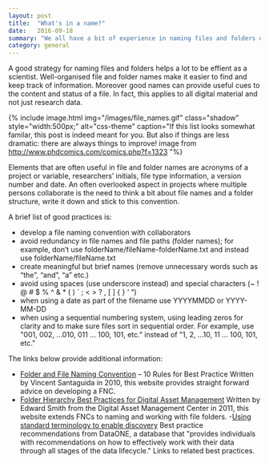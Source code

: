 ```yaml
---
layout: post
title:  "What's in a name?"
date:   2016-09-18
summary: "We all have a bit of experience in naming files and folders on our computers. So you'd expect we are quite effective and intelligent in the way we name our digital material ..."
category: general
---
```


A good strategy for naming files and folders helps a lot to be effient as a scientist. Well-organised file and folder names make it easier to find and keep track of information. Moreover good names can provide useful cues to the content and status of a file. In fact, this applies to all digital material and not just research data.

{% include image.html img="/images/file_names.gif" class="shadow" style="width:500px;" alt="css-theme" caption="If this list looks somewhat familar, this post is indeed meant for you. But also if things are less dramatic: there are always things to improve!
image from http://www.phdcomics.com/comics.php?f=1323 "%}

Elements that are often useful in file and folder names are acronyms of a project or variable, researchers’ initials, file type information, a version number and date. An often overlooked aspect in projects where multiple persons collaborate is the need to think a bit about file names and a folder structure, write it down and stick to this convention.

A brief list of good practices is:

- develop a file naming convention with collaborators
- avoid redundancy in file names and file paths (folder names); for example, don’t use folderName/fileName-folderName.txt and instead use folderName/fileName.txt
- create meaningful but brief names (remove unnecessary words such as “the”, “and”, “a” etc.)
- avoid using spaces (use underscore instead) and special characters (~ ! @ # $ % ^ & * ( ) ` ; < > ? , [ ] { } ‘ “)
- when using a date as part of the filename use YYYYMMDD or YYYY-MM-DD
- when using a sequential numbering system, using leading zeros for clarity and to make sure files sort in sequential order. For example, use "001, 002, ...010, 011 ... 100, 101, etc." instead of "1, 2, ...10, 11 ... 100, 101, etc."

The links below provide additional information:

- [Folder and File Naming Convention](http://www.exadox.com/en/articles/file-naming-convention-ten-rules-best-practice) – 10 Rules for Best Practice Written by Vincent Santaguida in 2010, this website provides straight forward advice on developing a FNC.
- [Folder Hierarchy Best Practices for Digital Asset Management](http://www.damlearningcenter.com/resources/articles/best-practices-for-folder-organization/)
Written by Edward Smith from the Digital Asset Management Center in 2011, this website extends FNCs to naming and working with file folders.
-[Using standard terminology to enable discovery](https://www.dataone.org/best-practices/choose-and-use-standard-terminology-enable-discovery)
Best practice recommendations from DataONE, a database that "provides individuals with recommendations on how to effectively work with their data through all stages of the data lifecycle." Links to related best practices.


